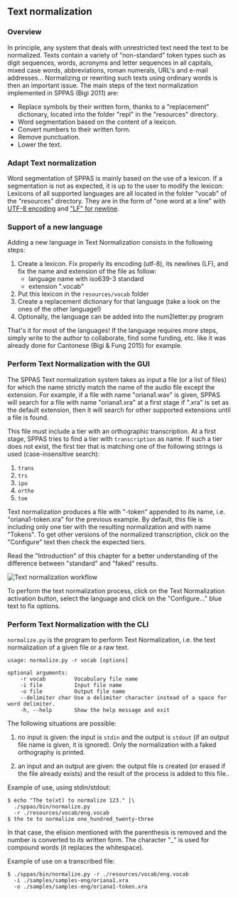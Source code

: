 ## Text normalization

### Overview

In principle, any system that deals with unrestricted text need the text to
be normalized. Texts contain a variety of "non-standard" token types such as
digit sequences, words, acronyms and letter sequences in all capitals, mixed
case words, abbreviations, roman numerals, URL's and e-mail addresses...
Normalizing or rewriting such texts using ordinary words is then an important
issue. The main steps of the text normalization implemented in SPPAS
(Bigi 2011) are:

* Replace symbols by their written form, thanks to a "replacement" dictionary,
  located into the folder "repl" in the "resources" directory.
* Word segmentation based on the content of a lexicon.
* Convert numbers to their written form.
* Remove punctuation.
* Lower the text.


### Adapt Text normalization

Word segmentation of SPPAS is mainly based on the use of a lexicon.
If a segmentation is not as expected, it is up to the user to modify
the lexicon: Lexicons of all supported languages are all located in the folder
"vocab" of the "resources" directory. They are in the form of "one
word at a line" with [UTF-8 encoding](https://en.wikipedia.org/wiki/UTF-8) 
and ["LF" for newline](https://en.wikipedia.org/wiki/Newline).


### Support of a new language

Adding a new language in Text Normalization consists in the following steps:

1. Create a lexicon. Fix properly its encoding (utf-8), its newlines (LF), 
and fix the name and extension of the file as follow: 
    - language name with iso639-3 standard
    - extension ".vocab"
2. Put this lexicon in the `resources/vocab` folder
3. Create a replacement dictionary for that language (take a look on the ones of the other language!)
4. Optionally, the language can be added into the num2letter.py program 

That's it for most of the languages! If the language requires more steps,
simply write to the author to collaborate, find some funding, etc. like it
was already done for Cantonese (Bigi & Fung 2015) for example.


### Perform Text Normalization with the GUI

The SPPAS Text normalization system takes as input a file (or a list of files) 
for which the name strictly match the name of the audio file except the extension.
For example, if a file with name "oriana1.wav" is given, SPPAS will search for a
file with name "oriana1.xra" at a first stage if ".xra" is set as the default
extension, then it will search for other supported extensions until a file is
found.

This file must include a tier with an orthographic transcription.
At a first stage, SPPAS tries to find a tier with `transcription` as name.
If such a tier does not exist, the first tier that is matching
one of the following strings is used (case-insensitive search):

1. `trans`
2. `trs`
3. `ipu`
4. `ortho`
5. `toe`

Text normalization produces a file with "-token" appended to its name,
i.e. "oriana1-token.xra" for the previous example.
By default, this file is including only one tier with the resulting 
normalization and with name "Tokens". To get other versions of the 
normalized transcription, click on the "Configure" text then check 
the expected tiers. 

Read the "Introduction" of this chapter for a better understanding of the
difference between "standard" and "faked" results.

![Text normalization workflow](./etc/figures/tokworkflow.bmp)

To perform the text normalization process, click on the Text Normalization
activation button, select the language and click on the "Configure..." blue 
text to fix options.


### Perform Text Normalization with the CLI

`normalize.py` is the program to perform Text Normalization, i.e. the 
text normalization of a given file or a raw text.

~~~~~~~~~~~~~~~~~~~~~~~~~~~~~~~~~~~~~~~~~~~~~~
usage: normalize.py -r vocab [options]

optional arguments:
    -r vocab         Vocabulary file name
    -i file          Input file name
    -o file          Output file name
    --delimiter char Use a delimiter character instead of a space for word delimiter.
    -h, --help       Show the help message and exit
~~~~~~~~~~~~~~~~~~~~~~~~~~~~~~~~~~~~~~~~~~~~~~

The following situations are possible:

1. no input is given: the input is `stdin` and the output is `stdout`
(if an output file name is given, it is ignored). Only the normalization 
with a faked orthography is printed.

2. an input and an output are given: the output file is created (or
erased if the file already exists) and the result of the process is
added to this file..


Example of use, using stdin/stdout:

~~~~~~~~~~~~~~~~~~~~~~~~~~~~~~~~~~~~~~~~~~~~~~
$ echo "The te(xt) to normalize 123." |\
  ./sppas/bin/normalize.py
  -r ./resources/vocab/eng.vocab
$ the te to normalize one_hundred_twenty-three
~~~~~~~~~~~~~~~~~~~~~~~~~~~~~~~~~~~~~~~~~~~~~~

In that case, the elision mentioned with the parenthesis is removed
and the number is converted to its written form. The character "_" is
used for compound words (it replaces the whitespace).

Example of use on a transcribed file:

~~~~~~~~~~~~~~~~~~~~~~~~~~~~~~~~~~~~~~~~~~~~~~
$ ./sppas/bin/normalize.py -r ./resources/vocab/eng.vocab
  -i ./samples/samples-eng/oriana1.xra
  -o ./samples/samples-eng/oriana1-token.xra
~~~~~~~~~~~~~~~~~~~~~~~~~~~~~~~~~~~~~~~~~~~~~~
